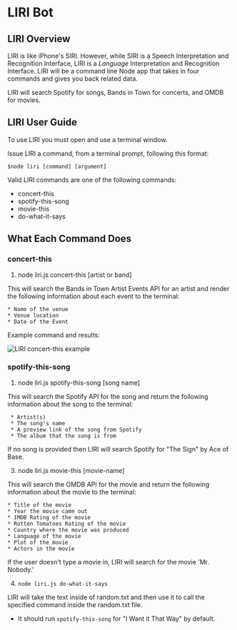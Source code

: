 # LIRI Bot

## LIRI Overview

LIRI is like iPhone's SIRI. However, while SIRI is a Speech Interpretation and Recognition Interface, LIRI is a _Language_ Interpretation and Recognition Interface. LIRI will be a command line Node app that takes in four commands and gives you back related data.

LIRI will search Spotify for songs, Bands in Town for concerts, and OMDB for movies.
   
## LIRI User Guide

To use LIRI you must open and use a terminal window.

Issue LIRI a command, from a terminal prompt, following this format:

    $node liri [command] [argument]

Valid LIRI commands are one of the following commands:

   * concert-this
   * spotify-this-song
   * movie-this
   * do-what-it-says

## What Each Command Does

### concert-this

1. node liri.js concert-this [artist or band]

This will search the Bands in Town Artist Events API for an artist and render the following information about each event to the terminal:

    * Name of the venue
    * Venue location
    * Date of the Event 

Example command and results:

![LIRI concert-this example](.images/concert-this.PNG)




### spotify-this-song

1. node liri.js spotify-this-song [song name]

This will search the Spotify API for the song and return the following information about the song to the terminal:

     * Artist(s)
     * The song's name
     * A preview link of the song from Spotify
     * The album that the song is from

If no song is provided then LIRI will search Spotify for "The Sign" by Ace of Base.

3. node liri.js movie-this [movie-name]

This will search the OMDB API for the movie and return the following information about the movie to the terminal:

    * Title of the movie
    * Year the movie came out
    * IMDB Rating of the movie
    * Rotten Tomatoes Rating of the movie
    * Country where the movie was produced
    * Language of the movie
    * Plot of the movie
    * Actors in the movie

  If the user doesn't type a movie in, LIRI will search for the movie 'Mr. Nobody.'


4.  `node liri.js do-what-it-says`

LIRI will take the text inside of random.txt and then use it to call the specified command inside the random.txt file.

  * It should run `spotify-this-song` for "I Want it That Way" by default.









